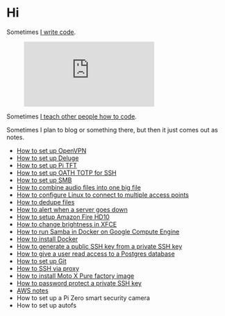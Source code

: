 # Hi

Sometimes [I write code](https://github.com/3ch01c).

<figure><embed src="https://wakatime.com/share/@3ch01c/363531d2-ec9d-454c-9768-d17216103810.svg"/></figure>

Sometimes [I teach other people how to code](https://coderdojolosalamos.wordpress.com).

Sometimes I plan to blog or something there, but then it just comes out as notes.

* [How to set up OpenVPN](https://github.com/3ch01c/utils/blob/master/docs/openvpn_setup.md)
* [How to set up Deluge](https://github.com/3ch01c/utils/blob/master/docs/deluge_setup.md)
* [How to set up Pi TFT](https://github.com/3ch01c/utils/blob/master/docs/pi_tft_setup.md)
* [How to set up OATH TOTP for SSH](https://github.com/3ch01c/utils/wiki/How-to-set-up-SSH-server-with-TOTP-authentication)
* [How to set up SMB](https://github.com/3ch01c/utils/wiki/SMB)
* [How to combine audio files into one big file](https://github.com/3ch01c/utils/wiki/Combine-audio-files-into-one-big-file)
* [How to configure Linux to connect to multiple access points](https://github.com/3ch01c/utils/wiki/Configure-Linux-to-connect-to-multiple-access-points)
* [How to dedupe files](https://github.com/3ch01c/utils/wiki/dedupe)
* [How to alert when a server goes down](https://github.com/3ch01c/utils/wiki/How-to-alert-when-a-server-goes-down)
* [How to setup Amazon Fire HD10](docs/how-to-setup-amazon-fire-hd10.md)
* [How to change brightness in XFCE](docs/how-to-change-brightness-in-xfce.md)
* [How to run Samba in Docker on Google Compute Engine](docs/how-to-run-samba-in-docker-on-gce.md)
* [How to install Docker](docs/how-to-install-docker.md)
* [How to generate a public SSH key from a private SSH key](docs/how-to-generate-public-ssh-key-from-private-ssh-key.md)
* [How to give a user read access to a Postgres database](docs/how-to-create-a-readonly-user-in-postgres.md)
* [How to set up Git](docs/how-to-setup-git.md)
* [How to SSH via proxy](docs/ssh-via-proxy.md)
* [How to install Moto X Pure factory image](docs/how-to-install-motorola-xt575-stock-image.md)
* [How to password protect a private SSH key](docs/how-to-password-protect-a-private-SSH-key.md)
* [AWS notes](docs/aws.md)
* How to set up a Pi Zero smart security camera
* How to set up autofs

<!--stackedit_data:
eyJoaXN0b3J5IjpbLTE4MTA0MDgzMzYsNTUwMzYzNTE5XX0=
-->
